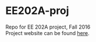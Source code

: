 # EE202A-proj
Repo for EE 202A project, Fall 2016  
Project website can be found [here](https://crowbat.github.io/EE202A-proj/).